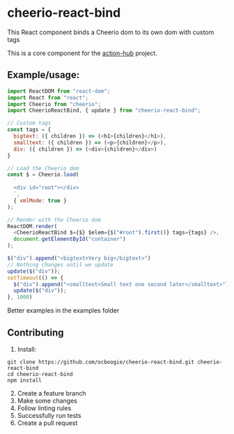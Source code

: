 # cheerio-react-bind

This React component binds a Cheerio dom to its own dom with custom tags

This is a core component for the [action-hub](https://github.com/ocboogie/action-hub) project.

## Example/usage:

```js
import ReactDOM from "react-dom";
import React from "react";
import Cheerio from "cheerio";
import CheerioReactBind, { update } from "cheerio-react-bind";

// Custom tags
const tags = {
  bigtext: ({ children }) => (<h1>{children}</h1>),
  smalltext: ({ children }) => (<p>{children}</p>),
  div: ({ children }) => (<div>{children}</div>)
}

// Load the Cheerio dom
const $ = Cheerio.load(
  `
  <div id="root"></div>
  `,
  { xmlMode: true }
);

// Render with the Cheerio dom
ReactDOM.render(
  <CheerioReactBind $={$} $elem={$("#root").first()} tags={tags} />,
  document.getElementById("container")
);

$("div").append("<bigtext>Very big</bigtext>")
// Nothing changes until we update
update($("div"));
setTimeout(() => {
  $("div").append("<smalltext>Small text one second later</smalltext>")
  update($("div"));
}, 1000)
```

Better examples in the examples folder

## Contributing
 1. Install:
```
git clone https://github.com/ocboogie/cheerio-react-bind.git cheerio-react-bind
cd cheerio-react-bind
npm install
```
 2. Create a feature branch
 3. Make some changes
 4. Follow linting rules
 5. Successfully run tests
 6. Create a pull request
